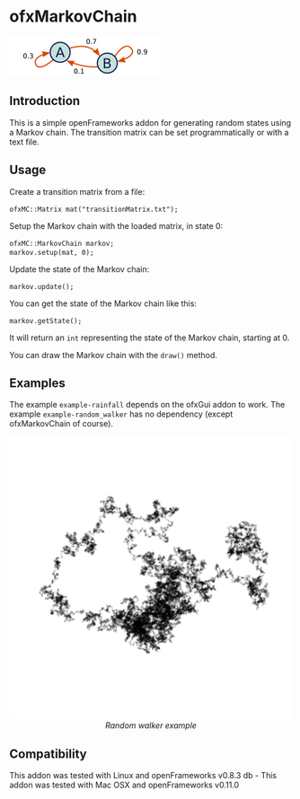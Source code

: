 ofxMarkovChain
=======

![MarkovChain](ofxaddons_thumbnail.png)

Introduction
------------

This is a simple openFrameworks addon for generating random states using a Markov chain. The transition matrix can be set programmatically or with a text file.

Usage
-----

Create a transition matrix from a file:

	ofxMC::Matrix mat("transitionMatrix.txt");

Setup the Markov chain with the loaded matrix, in state 0:

	ofxMC::MarkovChain markov;
    markov.setup(mat, 0);

Update the state of the Markov chain:

	markov.update();

You can get the state of the Markov chain like this:

	markov.getState();

It will return an `int` representing the state of the Markov chain, starting at 0.

You can draw the Markov chain with the `draw()` method.

Examples
--------

The example `example-rainfall` depends on the ofxGui addon to work.
The example `example-random_walker` has no dependency (except ofxMarkovChain of course).

<div align="center">
	<img src="random_walker.png" alt="Random walker">
	<em>Random walker example</em>
</div>


Compatibility
-------------
This addon was tested with Linux and openFrameworks v0.8.3
db - This addon was tested with Mac OSX and openFrameworks v0.11.0
